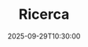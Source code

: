 ---
type: lecture
date: 2025-09-29T10:30:00
title: Ricerca
lecture_type: Lezione
thumbnail: /static_files/presentations/lec.jpg
links:
- url: static_files/lectures/algoritmica/3.pdf
  name: slides
- url: static_files/lectures/algoritmica/search.ipynb
  name: notebook
hide_from_announcments: true
---